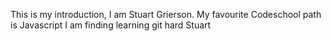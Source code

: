 This is my introduction, I am Stuart Grierson.
My favourite Codeschool path is Javascript
I am finding learning git hard
Stuart
